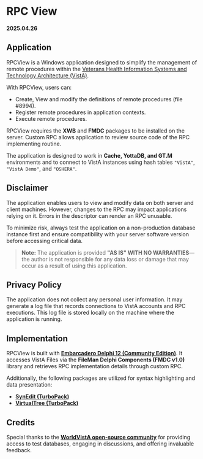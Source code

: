 # RPC View
**2025.04.26**

## Application
RPCView is a Windows application designed to simplify the management of remote procedures within the [Veterans Health Information Systems and Technology Architecture (VistA)](https://en.wikipedia.org/wiki/VistA).

With RPCView, users can:
- Create, View and modify the definitions of remote procedures (file #8994).
- Register remote procedures in application contexts.
- Execute remote procedures.

RPCView requires the **XWB** and **FMDC** packages to be installed on the server. Custom RPC allows application to review source code of the RPC implementing routine.

The application is designed to work in **Cache, YottaDB, and GT.M** environments and to connect to VistA instances using hash tables `"VistA"`, `"VistA Demo"`, and `"OSHERA"`.

## Disclaimer
The application enables users to view and modify data on both server and client machines. However, changes to the RPC may impact applications relying on it. Errors in the descriptor can render an RPC unusable.

To minimize risk, always test the application on a non-production database instance first and ensure compatibility with your server software version before accessing critical data.

> **Note:** The application is provided **"AS IS" WITH NO WARRANTIES**—the author is not responsible for any data loss or damage that may occur as a result of using this application.

## Privacy Policy
The application does not collect any personal user information. It may generate a log file that records connections to VistA accounts and RPC executions. This log file is stored locally on the machine where the application is running.

## Implementation
RPCView is built with [**Embarcadero Delphi 12 (Community Edition)**](https://www.embarcadero.com/free-tools). It accesses VistA Files via the **FileMan Delphi Components (FMDC v1.0)** library and retrieves RPC implementation details through custom RPC.

Additionally, the following packages are utilized for syntax highlighting and data presentation:
- [**SynEdit (TurboPack)**](https://github.com/TurboPack/SynEdit/releases)
- [**VirtualTree (TurboPack)**](https://github.com/TurboPack/VirtualTreeView)

## Credits
Special thanks to the [**WorldVistA open-source community**](https://worldvista.org/) for providing access to test databases, engaging in discussions, and offering invaluable feedback.
